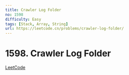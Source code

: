 ```yaml
---
title: Crawler Log Folder
no: 1598
difficulty: Easy
tags: [Stack, Array, String]
url: https://leetcode.cn/problems/crawler-log-folder/
---
```


# 1598. Crawler Log Folder

[LeetCode](https://leetcode.cn/problems/crawler-log-folder/)

